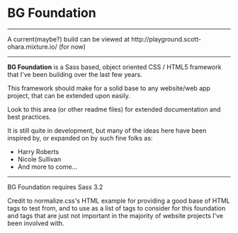 <h1>BG Foundation</h1>
<hr />
A current(maybe?) build can be viewed at http://playground.scott-ohara.mixture.io/ (for now)
<hr />
<p>
	<strong>BG Foundation</strong> is a Sass based, object oriented CSS / HTML5 framework that I've been building over the last few years.
</p>
<p>
	This framework should make for a solid base to any website/web app project, that can be extended upon easily.
</p>

<p>
	Look to this area (or other readme files) for extended documentation and best practices.
</p>

<p>
	It is still quite in development, but many of the ideas here have been inspired by, or expanded on by such fine folks as:
</p>

* Harry Roberts
* Nicole Sullivan
* And more to come...


<hr />

<p>BG Foundation requires Sass 3.2</p>

<p>
	Credit to normalize.css's HTML example for providing a good base of HTML tags to test from, and to 
	use as a list of tags to consider for this foundation and tags that are just not important in
	the majority of website projects I've been involved with.
</p>
